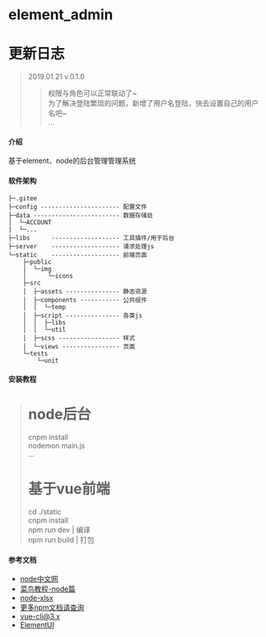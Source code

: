 # element_admin

# 更新日志
> 2019.01.21 v.0.1.0
>> 权限与角色可以正常联动了~\
>> 为了解决登陆繁琐的问题，新增了用户名登陆，快去设置自己的用户名吧~\
>> ...




#### 介绍
基于element、node的后台管理管理系统


#### 软件架构
```
├─.gitee
├─config ---------------------- 配置文件
├─data ------------------------ 数据存储处
│  └─ACCOUNT
|  └─...
├─libs      ------------------- 工具插件/用于后台
├─server    ------------------- 请求处理js
└─static    ------------------- 前端页面
    ├─public
    │  └─img
    │      └─icons
    ├─src
    │  ├─assets --------------- 静态资源
    │  ├─components ----------- 公共组件
    │  │  └─temp
    │  ├─script --------------- 各类js
    │  │  ├─libs
    │  │  └─util
    │  ├─scss ----------------- 样式
    │  └─views ---------------- 页面
    └─tests
        └─unit
```
#### 安装教程

># node后台
>cnpm install\
>nodemon main.js\
>...
># 基于vue前端
>cd ./static\
>cnpm install\
>npm run dev | 编译\
>npm run build | 打包

#### 参考文档

- [node中文网](http://nodejs.cn/api/)
- [菜鸟教程-node篇](http://www.runoob.com/nodejs/nodejs-tutorial.html)
- [node-xlsx](https://www.cnblogs.com/MakeView660/p/7902715.html)
- [更多npm文档请查询](https://npms.io/)
- [vue-cli@3.x](https://cli.vuejs.org/zh/guide/)
- [ElementUI](http://element-cn.eleme.io/#/zh-CN)

